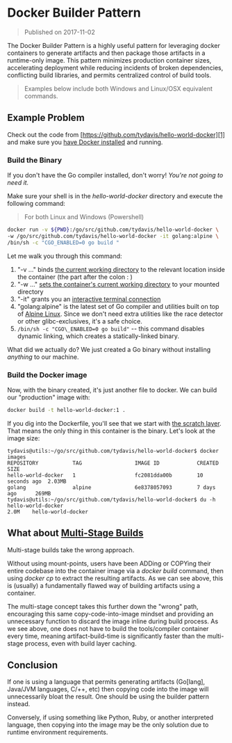 # Docker Builder Pattern

>Published on 2017-11-02

The Docker Builder Pattern is a highly useful pattern for leveraging docker
containers to generate artifacts and then package those artifacts in a
runtime-only image. This pattern minimizes production container sizes,
accelerating deployment while reducing incidents of broken dependencies,
conflicting build libraries, and permits centralized control of build tools.

>Examples below include both Windows and Linux/OSX equivalent commands.

## Example Problem

Check out the code from [https://github.com/tydavis/hello-world-docker][1] and
make sure you [have Docker installed][2] and running.

### Build the Binary

If you don't have the Go compiler installed, don't worry! *You're not going to
need it.*

Make sure your shell is in the *hello-world-docker* directory and execute the
following command:

>For both Linux and Windows (Powershell)

```bash
docker run -v ${PWD}:/go/src/github.com/tydavis/hello-world-docker \
-w /go/src/github.com/tydavis/hello-world-docker -it golang:alpine \
/bin/sh -c "CGO_ENABLED=0 go build "
```

Let me walk you through this command:

1. "-v …" binds [the current working directory][3] to the relevant location
    inside the container (the part after the colon : )
1. "-w …" [sets the container's current working directory][4] to your mounted
    directory
1. "-it" grants you an [interactive terminal connection][5]
1. "golang:alpine" is the latest set of Go compiler and utilities built on top
    of [Alpine Linux][6]. Since we don't need extra utilities like the race
    detector or other glibc-exclusives, it's a safe choice.
1. `/bin/sh -c "CGO\_ENABLED=0 go build"` -- this command disables dynamic
    linking, which creates a statically-linked binary.

What did we actually do? We just created a Go binary without installing
*anything* to our machine.

### Build the Docker image

Now, with the binary created, it's just another file to docker. We can build our
"production" image with:

```bash
docker build -t hello-world-docker:1 .
```

If you dig into the Dockerfile, you'll see that we start with [the scratch
layer][7]. That means the only thing in this container is the binary. Let's look
at the image size:

```text
tydavis@utils:~/go/src/github.com/tydavis/hello-world-docker$ docker images
REPOSITORY           TAG                 IMAGE ID            CREATED         SIZE
hello-world-docker   1                   fc2081dda00b        10 seconds ago  2.03MB
golang               alpine              6e8378057093        7 days ago      269MB
tydavis@utils:~/go/src/github.com/tydavis/hello-world-docker$ du -h hello-world-docker
2.0M    hello-world-docker
```

## What about [Multi-Stage Builds][8]

Multi-stage builds take the wrong approach.

Without using mount-points, users have been ADDing or COPYing their entire
codebase into the container image via a *docker build* command, then using
*docker cp* to extract the resulting artifacts. As we can see above, this is
(usually) a fundamentally flawed way of building artifacts using a container.

The multi-stage concept takes this further down the "wrong" path, encouraging
this same copy-code-into-image mindset and providing an unnecessary function to
discard the image inline during build process. As we see above, one does not
have to build the tools/compiler container every time, meaning
artifact-build-time is significantly faster than the multi-stage process, even
with build layer caching.

## Conclusion

If one is using a language that permits generating artifacts (Go[lang], Java/JVM
languages, C/++, etc) then copying code into the image will unnecessarily bloat
the result. One should be using the builder pattern instead.

Conversely, if using something like Python, Ruby, or another interpreted
language, then copying into the image may be the only solution due to runtime
environment requirements.

[1]:https://github.com/tydavis/hello-world-docker
[2]:https://www.docker.com/get
[3]:https://docs.docker.com/engine/reference/commandline/run/#mount-volume--v-read-only
[4]:https://docs.docker.com/engine/reference/commandline/run/#set-working-directory--w
[5]:https://docs.docker.com/engine/reference/commandline/run/#examples
[6]:http://containertutorials.com/alpine/get_started.html
[7]:https://docs.docker.com/develop/develop-images/baseimages/
[8]:https://docs.docker.com/develop/develop-images/multistage-build/
